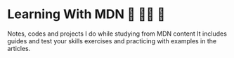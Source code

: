 # Learning With MDN 🦊 👨‍💻 🧡

Notes, codes and projects I do while studying from MDN content
It includes guides and test your skills exercises and practicing with examples in the articles. 

